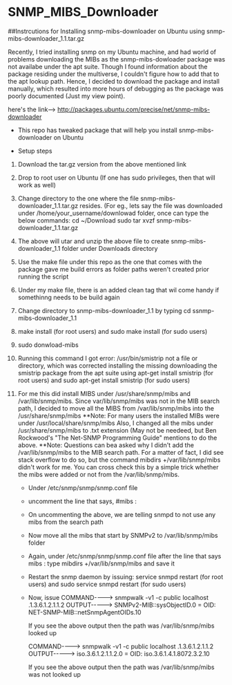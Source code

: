 # SNMP_MIBS_Downloader
##Instrcutions for Installing snmp-mibs-downloader on Ubuntu using snmp-mibs-downloader_1.1.tar.gz

Recently, I tried installing snmp on my Ubuntu machine, and had world of problems downloading the MIBs as the snmp-mibs-dowloader
package was not availabe under the apt suite. Though I found information about the package residing under the multiverse, I couldn't 
figure how to add that to the apt lookup path. Hence, I decided to download the package and install manually, which resulted into 
more hours of debugging as the package was poorly documented (Just my view point). 

here's the link--> http://packages.ubuntu.com/precise/net/snmp-mibs-downloader

* This repo has tweaked package that will help you install snmp-mibs-downloader on Ubuntu 

* Setup steps 

1.  Download the tar.gz version from the above mentioned link
2.  Drop to root user on Ubuntu (If one has sudo privileges, then that will work as well)
3.  Change directory to the one where the file snmp-mibs-downloader_1.1.tar.gz resides. (For eg., lets say the file was 
    downloaded under /home/your_username/downlowad folder, once can type the below commands:
      cd ~/Download 
      sudo tar xvzf snmp-mibs-downloader_1.1.tar.gz
4.  The above will utar and unzip the above file to create snmp-mibs-downloader_1.1 folder under Downloads directory 
5.  Use the make file under this repo as the one that comes with the package gave me build errors as folder paths weren't created
    prior running the script
6.  Under my make file, there is an added clean tag that wil come handy if somethinng needs to be build again 
7.  Change directory to snmp-mibs-downloader_1.1 by typing cd ssnmp-mibs-downloader_1.1
8.  make install (for root users) and sudo make install (for sudo users)
9.  sudo donwload-mibs 
10. Running this command I got error: /usr/bin/smistrip not a file or directory, which was corrected installing the missing 
    downloading the smistrip package from the apt suite using
    apt-get install smistrip (for root users) and sudo apt-get install smistrip (for sudo users)
11. For me this did install MIBS under /usr/share/snmp/mibs and /var/lib/snmp/mibs. Since var/lib/snmp/mibs was not in the MIB       search path, I decided to move all the MIBS from /var/lib/snmp/mibs into the /usr/share/snmp/mibs
  **Note: For many users the installed MIBs were under /usr/local/share/snmp/mibs
    Also, I changed all the mibs under /usr/share/snmp/mibs to .txt extension (May not be needeed, but Ben Rockwood's "The           Net-SNMP Programming Guide" mentions to do the above. 
  **Note: Questions can bea asked why I didn't add the /var/lib/snmp/mibs to the MIB search path. For a matter of fact, I did see
    stack overflow to do so, but the command mibdirs +/var/lib/snmp/mibs didn't work for me. You can cross check this by a simple     trick whether the mibs were added or not from the /var/lib/snmp/mibs.
    
    * Under /etc/snmp/snmp/snmp.conf file 
    * uncomment the line that says, #mibs :
    * On uncommenting the above, we are telling snmpd to not use any mibs from the search path 
    * Now move all the mibs that start by SNMPv2 to /var/lib/snmp/mibs folder 
    * Again, under /etc/snmp/snmp/snmp.conf file after the line that says mibs :
      type mibdirs +/var/lib/snmp/mibs and  save it
    * Restart the snmp daemon by issuing:
      service snmpd restart (for root users) and sudo service snmpd restart (for sudo users)
    * Now, issue 
      COMMAND----> snmpwalk -v1 -c public localhost .1.3.6.1.2.1.1.2
      OUTPUT-----> SNMPv2-MIB::sysObjectID.0 = OID: NET-SNMP-MIB::netSnmpAgentOIDs.10
      
      If you see the above output then the path was /var/lib/snmp/mibs looked up 
      
      COMMAND----> snmpwalk -v1 -c public localhost .1.3.6.1.2.1.1.2
      OUTPUT-----> iso.3.6.1.2.1.1.2.0 = OID: iso.3.6.1.4.1.8072.3.2.10
      
      If you see the above output then the path was /var/lib/snmp/mibs was not looked up 
      
       
